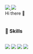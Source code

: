 <a href="mailto:yeonsoo.kang@hetic.net" target="_blank"><img src="https://img.shields.io/badge/yeonsoo.kang@hetic.net-EA4335?style=flat-square&logo=Gmail&logoColor=white"/> </a><a href="https://www.linkedin.com/in/yeonsoo-kang-1ab116177?originalSubdomain=fr" target="_blank"><img src="https://img.shields.io/badge/YeonsooKang-0A66C2?style=flat-square&logo=linkedin&logoColor=white"/> </a>
<br/>
Hi there 👋
<br/>
<br/>
### 💙 Skills 
######
<img src="https://img.shields.io/badge/Python-3776AB?style=flat-square&logo=python&logoColor=white"/> <img src="https://img.shields.io/badge/Postgresql-4169E1?style=flat-square&logo=Postgresql&logoColor=white"/> <img src="https://img.shields.io/badge/AWS-232F3E?style=flat-square&logo=AmazonAWS&logoColor=white"/> <img src="https://img.shields.io/badge/Tableau-E97627?style=flat-square&logo=Tableau&logoColor=white"/>


